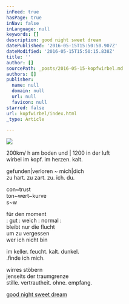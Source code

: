 ```yaml
---
inFeed: true
hasPage: true
inNav: false
inLanguage: null
keywords: []
description: good night sweet dream
datePublished: '2016-05-15T15:50:50.907Z'
dateModified: '2016-05-15T15:50:15.838Z'
title: ''
author: []
sourcePath: _posts/2016-05-15-kopfwirbel.md
authors: []
publisher:
  name: null
  domain: null
  url: null
  favicon: null
starred: false
url: kopfwirbel/index.html
_type: Article

---
```

![](https://the-grid-user-content.s3-us-west-2.amazonaws.com/98e972de-b999-479a-880d-301815b6e5a9.jpg)

200km/ h am boden und | 1200 in der luft  
wirbel im kopf. im herzen. kalt.

gefunden|verloren ~ mich|dich  
zu hart. zu zart. zu. ich. du.

con~trust  
ton~wert~kurve  
s~w

für den moment  
: gut : weich : normal :  
bleibt nur die flucht  
um zu vergessen  
wer ich nicht bin

im keller. feucht. kalt. dunkel.  
.finde ich mich.

wirres stöbern  
jenseits der traumgrenze  
stille. vertrautheit. ohne. empfang.

[good night sweet dream][0]

[0]: https://www.youtube.com/watch?v=_VG_zGIss8c